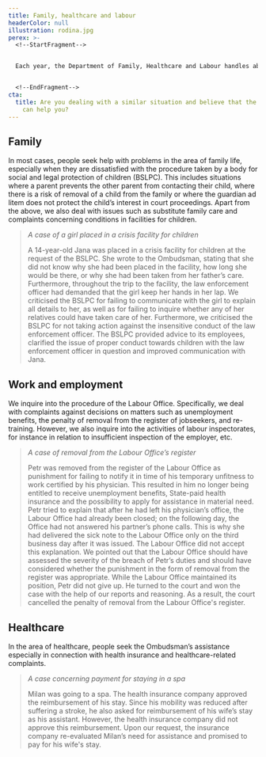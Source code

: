 ```yaml
---
title: Family, healthcare and labour
headerColor: null
illustration: rodina.jpg
perex: >-
  <!--StartFragment-->


  Each year, the Department of Family, Healthcare and Labour handles about 1,200 complaints, including approximately 50 complaints from children.


  <!--EndFragment-->
cta:
  title: Are you dealing with a similar situation and believe that the Ombudsman
    can help you?
---
```

<!--StartFragment-->

## **Family**

<!--EndFragment-->

<!--StartFragment-->

In most cases, people seek help with problems in the area of family life, especially when they are dissatisfied with the procedure taken by a body for social and legal protection of children (BSLPC). This includes situations where a parent prevents the other parent from contacting their child, where there is a risk of removal of a child from the family or where the guardian ad litem does not protect the child’s interest in court proceedings. Apart from the above, we also deal with issues such as substitute family care and complaints concerning conditions in facilities for children. 

> *A case of a girl placed in a crisis facility for children*
>
> A 14-year-old Jana was placed in a crisis facility for children at the request of the BSLPC. She wrote to the Ombudsman, stating that she did not know why she had been placed in the facility, how long she would be there, or why she had been taken from her father’s care. Furthermore, throughout the trip to the facility, the law enforcement officer had demanded that the girl keep her hands in her lap. We criticised the BSLPC for failing to communicate with the girl to explain all details to her, as well as for failing to inquire whether any of her relatives could have taken care of her. Furthermore, we criticised the BSLPC for not taking action against the insensitive conduct of the law enforcement officer. The BSLPC provided advice to its employees, clarified the issue of proper conduct towards children with the law enforcement officer in question and improved communication with Jana.

<!--EndFragment-->

<!--EndFragment-->

<!--StartFragment-->

## Work and employment

<!--EndFragment-->

<!--StartFragment-->

We inquire into the procedure of the Labour Office. Specifically, we deal with complaints against decisions on matters such as unemployment benefits, the penalty of removal from the register of jobseekers, and re-training. However, we also inquire into the activities of labour inspectorates, for instance in relation to insufficient inspection of the employer, etc.

<!--EndFragment-->

<!--StartFragment-->

> *A case of removal from the Labour Office’s register*
>
> Petr was removed from the register of the Labour Office as punishment for failing to notify it in time of his temporary unfitness to work certified by his physician. This resulted in him no longer being entitled to receive unemployment benefits, State-paid health insurance and the possibility to apply for assistance in material need. Petr tried to explain that after he had left his physician’s office, the Labour Office had already been closed; on the following day, the Office had not answered his partner’s phone calls. This is why she had delivered the sick note to the Labour Office only on the third business day after it was issued. The Labour Office did not accept this explanation. We pointed out that the Labour Office should have assessed the severity of the breach of Petr’s duties and should have considered whether the punishment in the form of removal from the register was appropriate. While the Labour Office maintained its position, Petr did not give up. He turned to the court and won the case with the help of our reports and reasoning. As a result, the court cancelled the penalty of removal from the Labour Office's register.
>
>

<!--EndFragment-->

<!--EndFragment-->

<!--StartFragment-->

## **Healthcare**

<!--EndFragment-->

<!--StartFragment-->

In the area of healthcare, people seek the Ombudsman’s assistance especially in connection with health insurance and healthcare-related complaints.

<!--EndFragment--><!--StartFragment-->

> *A case concerning payment for staying in a spa*
>
> Milan was going to a spa. The health insurance company approved the reimbursement of his stay. Since his mobility was reduced after suffering a stroke, he also asked for reimbursement of his wife’s stay as his assistant. However, the health insurance company did not approve this reimbursement. Upon our request, the insurance company re-evaluated Milan’s need for assistance and promised to pay for his wife's stay.
>
>

<!--EndFragment-->